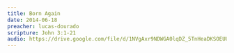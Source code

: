 ```yaml
---
title: Born Again
date: 2014-06-18
preacher: lucas-dourado
scripture: John 3:1-21
audio: https://drive.google.com/file/d/1NVgAxr9NDWGA0lqDZ_5TnHeaDKSOEUUn/view
---
```

